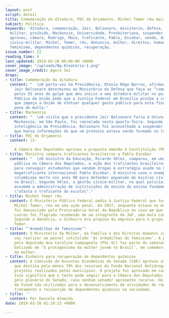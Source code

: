 ```yaml
---
layout: post
script: detail
title: Comemoração da ditadura, PEC do Orçamento, Michel Temer réu mais notícias.
subject: Política
keywords: 'ditadura, comemoração, Jair, Bolsonaro, ministerio, defesa, 55, anos, golpe,
  militar, proibido, Mackenzie, Universidade, Presbiteriana, suspender, PEC, Orçamento,
  aprovou, câmara, Rodrigo, Maia, traficante, Pablo, Escobar, venda, drogas, policiais,
  cívico-militar, Michel, Temer, réu, denuncia, mulher, direitos, humanos, armadilhas,
  feminismo, dependentes químicos, recuperação, '
issue_number: 22
reading_time: 4
last_updated: 2019-03-28 00:00:00 +0000
cover_image: "/uploads/Bg-Aleatorio-1.png"
cover_image_credit: Agora Sei
drops:
- title: Comemoração da ditadura
  content: "  \nO porta-voz da Presidência, Otavio Rêgo Barros, afirmou que o presidente
    Jair Bolsonaro determinou ao Ministério da Defesa que faça as “comemorações devidas”
    pelos 55 anos do golpe que deu início a uma ditadura militar no país. A Defensoria
    Pública da União pede que a Justiça Federal em Brasília proíba a comemoração e
    que impeça a União de efetuar qualquer gasto público para esta finalidade sob
    pena de multa."
- title: Mackenzie
  content: "  \nA visita que o presidente Jair Bolsonaro faria à Universidade Presbiteriana
    Mackenzie, em São Paulo, foi cancelada nesta quarta-feira. Segundo o setor de
    inteligência da Presidência, Bolsonaro foi aconselhado a suspender a visita já
    que havia informações de que um protesto estava sendo formado no local."
- title: PEC do Orçamento
  content: |2-

    A Câmara dos Deputados aprovou a proposta emenda à Constituição (PEC) que obriga o governo federal a executar todos os investimentos previstos no Orçamento, ou seja, reduz o poder do governo sobre o orçamento. A PEC foi aprovada no primeiro turno por 448 votos a 3 e, em segundo turno por 453 votos a 6. O texto segue agora para o Senado. Em nota, o presidente da Câmara, Rodrigo Maia diz que a PEC respeita a ‘disciplina fiscal’ e não foi uma medida ‘política’.
- title: Ministro compara traficantes brasileiros a Pablo Escobar
  content: "  \nO ministro da Educação, Ricardo Vélez, comparou, em uma audiência
    pública na Câmara dos Deputados, a ação dos traficantes brasileiros nas escolas
    para conseguir estudantes que vendam drogas à estratégia usada na Colômbia pelo
    megatraficante internacional Pablo Escobar. O ministro usou o exemplo do traficante
    colombiano morto nos anos 90 para defender expansão de escolas cívico-militares
    no Brasil. Segundo Vélez, a gestão cívico-militar, na qual policiais militares
    assumem a administração de instituições de ensino do ensino fundamental e médio,
    \"afasta o traficante da escola\"."
- title: Michel Temer réu
  content: O Ministério Público Federal pediu à Justiça Federal que torne o ex-presidente,
    Michel Temer, réu em uma ação penal. Em 2017, enquanto estava no mandato, Temer
    foi denunciado pela Procuradoria Geral da República no caso em que Rodrigo Rocha
    Loures foi flagrado recebendo de um integrante da J&F, uma mala com R$ 500 mil.
    Segundo a denúncia, o dinheiro era propina da empresa para o grupo político de
    Temer.
- title: "‘Armadilhas do feminismo’"
  content: O Ministério da Mulher, da Família e dos Direitos Humanos informou que
    vai realizar um painel intitulado ‘As armadilhas do feminismo’. A palestra apresentada
    pela deputada Ana Caroline Campagnolo (PSL-SC) faz parte do seminário da pasta
    batizado de ‘O protagonismo da mulher jovem no Brasil’, em comemoração ao mês
    da mulher.
- title: Dinheiro para recuperação de dependentes químicos
  content: A Comissão de Assuntos Econômicos do Senado (CAE) aprovou uma proposta
    que destina pelo menos 70% dos recursos do Fundo Nacional Antidrogas (Funad) para
    projetos realizados pelos municípios. O projeto foi aprovado em caráter terminativo.
    Isso significa que o texto pode seguir para a Câmara dos Deputados sem passar
    pelo plenário do Senado, caso nenhum senador apresente recurso. Hoje os recursos
    da Funad são utilizados para o desenvolvimento de atividades de repressão, prevenção,
    tratamento e reinserção de dependentes químicos na sociedade.
- title: ''
  content: Por Daniele Almeida
date: 2019-03-28 01:19:23 +0000

---
```

